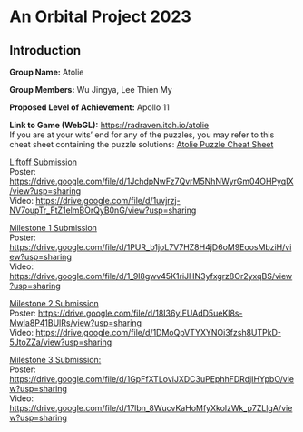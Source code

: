 # An Orbital Project 2023

## Introduction

**Group Name:** Atolie

**Group Members:** Wu Jingya, Lee Thien My

**Proposed Level of Achievement:** Apollo 11

**Link to Game (WebGL):** https://radraven.itch.io/atolie \
If you are at your wits’ end for any of the puzzles, you may refer to this cheat sheet containing the puzzle solutions: [Atolie Puzzle Cheat Sheet](https://docs.google.com/document/d/1t8qRAAdTOCm3NaKlGxqNh7htV2FufVcuCSUt8P2RIKg/edit?usp=sharing)


<ins>Liftoff Submission</ins>\
Poster: https://drive.google.com/file/d/1JchdpNwFz7QvrM5NhNWyrGm04OHPyqIX/view?usp=sharing \
Video: https://drive.google.com/file/d/1uvjrzj-NV7oupTr_FtZ1elmBOrQyB0nG/view?usp=sharing 

<ins>Milestone 1 Submission</ins>\
Poster: https://drive.google.com/file/d/1PUR_b1joL7V7HZ8H4jD6oM9EoosMbziH/view?usp=sharing \
Video: https://drive.google.com/file/d/1_9l8gwv45K1riJHN3yfxgrz8Or2yxqBS/view?usp=sharing 

<ins>Milestone 2 Submission</ins>\
Poster: https://drive.google.com/file/d/18I36yIFUAdD5ueKl8s-MwIa8P41BUlRs/view?usp=sharing \
Video: https://drive.google.com/file/d/1DMoQpVTYXYNOi3fzsh8UTPkD-5JtoZZa/view?usp=sharing 

<ins>Milestone 3 Submission:</ins>\
Poster: https://drive.google.com/file/d/1GpFfXTLoviJXDC3uPEphhFDRdjIHYpbO/view?usp=sharing \
Video: https://drive.google.com/file/d/17lbn_8WucvKaHoMfyXkolzWk_p7ZLlgA/view?usp=sharing
